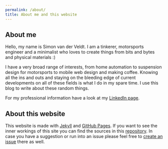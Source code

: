 ```yaml
---
permalink: /about/
title: About me and this website
---
```


## About me
Hello, my name is Simon van der Veldt. I am a tinkerer, motorsports engineer and a minimalist who loves to create things from bits and bytes and physical materials :)

I have a very broad range of interests, from home automation to suspension design for motorsports to mobile web design and making coffee. Knowing all the ins and outs and staying on the bleeding edge of current developments on all of these fields is what I do in my spare time. I use this blog to write about these random things.

For my professional information have a look at my [LinkedIn page](https://www.linkedin.com/in/simonvanderveldt).

## About this website
This website is made with [Jekyll](http://jekyllrb.com) and [GitHub Pages](https://pages.github.com/).
If you want to see the inner workings of this site you can find the sources in this [repository](https://github.com/simonvanderveldt/simonvanderveldt.github.io).
In case you have a suggestion or run into an issue please feel free to [create an issue](https://github.com/simonvanderveldt/simonvanderveldt.github.io/issues/new) there as well.
